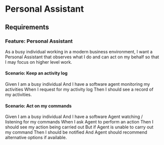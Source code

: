 # Personal Assistant

## Requirements

### Feature: Personal Assistant
As a busy individual working in a modern business environment,
I want a Personal Assistant that observes what I do and can act on my behalf
so that I may focus on higher level work.

#### Scenario: Keep an activity log
Given I am a busy individual
And I have a software agent monitoring my activities
When I request for my activity log
Then I should see a record of my activities. 

#### Scenario: Act on my commands
Given I am a busy individual
And I have a software Agent watching / listening for my commands
When I ask Agent to perform an action
Then I should see my action being carried out
But if Agent is unable to carry out my command
Then I should be notified
And Agent should recommend alternative options if available.


